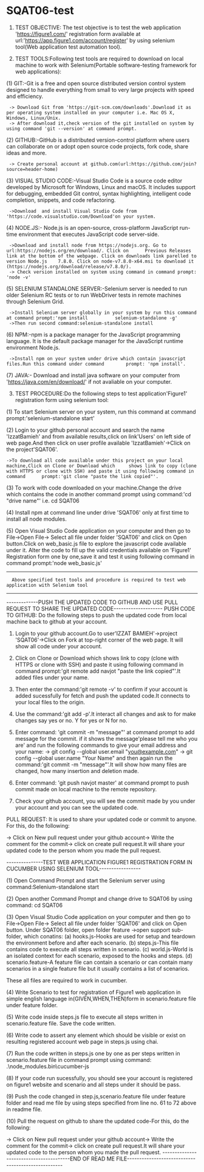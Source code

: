 # SQAT06-test
1. TEST OBJECTIVE: The test objective is to test the web application 'https://figure1.com/' registration form
   available at url:'https://app.figure1.com/account/register' by using selenium tool(Web application test       automation tool).        

2. TEST TOOLS:Following test tools are required to download on local machine to work with Selenium(Portable         software-testing framework for web applications):

 (1) GIT:-Git is a free and open source distributed version control system designed to handle everything from        small to very large projects with speed and efficiency.

     -> Download Git from 'https://git-scm.com/downloads'.Download it as per operating system installed on your computer i.e. Mac OS X, Windows, Linux/Unix.
     -> After download it,check version of the git installed on system by using command 'git --version' at command prompt.

 (2) GITHUB:-GitHub is a distributed version-control platform where users can collaborate on or adopt open           source code projects, fork code, share ideas and more.

     -> Create personal account at github.com(url:https://github.com/join?source=header-home)
 
 (3) VISUAL STUDIO CODE:-Visual Studio Code is a source code editor developed by Microsoft for Windows, Linux        and macOS. It includes support for debugging, embedded Git control, syntax highlighting, intelligent code       completion, snippets, and code refactoring.
    
     ->Download  and install Visual Studio Code from 'https://code.visualstudio.com/Download'on your system.

 (4) NODE.JS:- Node.js is an open-source, cross-platform JavaScript run-time environment that executes               JavaScript code server-side.

     ->Download and install node from https://nodejs.org. Go to url:https://nodejs.org/en/download/. Click on      Previous Releases link at the bottom of the webpage. Click on downloads link parelled to version Node.js    7.8.0. Click on node-v7.8.0-x64.msi to download it (https://nodejs.org/download/release/v7.8.0/). 
     -> Check version installed on system using command in command prompt: 'node -v'
 
 (5) SELENIUM STANDALONE SERVER:-Selenium server is needed to run older Selenium RC tests or to run WebDriver        tests in remote machines through Selenium Grid.

     ->Install Selenium server globally in your system by run this command at command prompt:'npm install          selenium-standalone -g'
     ->Then run second command:selenium-standalone install

 (6) NPM:-npm is a package manager for the JavaScript programming language. It is the default package manager        for the JavaScript runtime environment Node.js.

     ->Install npm on your system under drive which contain javascript files.Run this command under command        prompt: 'npm install'.

 (7) JAVA:- Download and install java software on your computer from 'https://java.com/en/download/' if not           avaliable on your computer.

3. TEST PROCEDURE:Do the following steps to test application'Figure1' registration form using selenium tool:

 (1) To start Selenium server on your system, run this command at command prompt:'selenium-standalone start'

 (2) Login to your github personal account and search the name 'IzzatBamieh' and from available results,click on     link'Users' on left side of web page.And then click on user profile available 'IzzatBamieh'->Click on the       project'SQAT06'.

    ->To download all code available under this project on your local machine,Click on Clone or Download which     shows link to copy (clone with HTTPS or clone with SSH) and paste it using following command in command      prompt:'git clone "paste the link copied"'.

 (3) To work with code downloaded on your machine.Change the drive which contains the code in another command        prompt using command:'cd "drive name"' i.e. cd SQAT06

 (4) Install npm at command line under drive 'SQAT06' only at first time to install all node modules.

 (5) Open Visual Studio Code application on your computer and then go to File->Open File-> Select all file under     folder 'SQAT06' and click on Open button.Click on web_basic.js file to explore the javascript code              available under it. Alter the code to fill up the valid credentials available on 'Figure1' Registration         form one by one,save it and test it using following command in command prompt:'node web_basic.js'
            
 ---------------------------------------------------------------------------------------------------------------
      Above specified test tools and procedure is required to test web application with Selenium tool
 ---------------------------------------------------------------------------------------------------------------

 -------------PUSH THE UPDATED CODE TO GITHUB AND USE PULL REQUEST TO SHARE THE UPDATED CODE--------------------
  PUSH CODE TO GITHUB: Do the following steps to push the updated code from local machine back to github at                           your account.

 1) Login to your github account.Go to user'IZZAT BAMIEH'->project 'SQAT06'->Click on Fork at top-right corner      of the web page. It will show all code under your account.

 2) Click on Clone or Download which shows link to copy (clone with HTTPS or clone with SSH) and paste it using    following command in command prompt:'git remote add navjot "paste the link copied"'.It added files under        your name.

 3) Then enter the command:'git remote -v' to confirm if your account is added sucessfully for fetch and push       the updated code.It connects to your local files to the origin.

 4) Use the command:'git add -p'.It interact all changes and ask to for make changes say yes or no. Y for yes       or N for no.

 5) Enter command: 'git commit -m "message"' at command prompt to add message for the commit. if it shows the       message'please tell me who you are' and run the following commands to give your email address and your name:
     -> git config --global user.email "you@example.com"
     -> git config --global user.name "Your Name"
    and then again run the command:'git commit -m "message"'.It will show how many files are changed, how many   insertion and deletion made.

 6) Enter command: 'git push navjot master' at command prompt to push commit made on local machine to the           remote repository.

 7) Check your github account, you will see the commit made by you under your account and you can see the           updated code.

 PULL REQUEST: It is used to share your updated code or commit to anyone. For this, do the following:

   -> Click on New pull request under your github account-> Write the comment for the commit-> click on create pull request.It will share your updated code to the person whom you made the pull request.

---------------TEST WEB APPLICATION FIGURE1 REGISTRATION FORM IN CUCUMBER USING SELENIUM TOOL-----------------

(1) Open Command Prompt and start the Selenium server using command:Selenium-standalone start

(2) Open another Command Prompt and change drive to SQAT06 by using command: cd SQAT06

(3) Open Visual Studio Code application on your computer and then go to File->Open File-> Select all file under     folder 'SQAT06' and click on Open button. Under SQAT06 folder, open folder feature ->open support sub-folder,    which conatins:
  (a) hooks.js-Hooks are used for setup and teardown the environment before and after each scenario.
  (b) steps.js-This file contains code to execute all steps written in scenario.
  (c) world.js-World is an isolated context for each scenario, exposed to the hooks and steps.
  (d) scenario.feature-A feature file can contain a scenario or can contain many scenarios in a single feature file but it usually contains a list of scenarios.

  These all files are required to work in cucumber.      

(4) Write Scenario to test for registration of Figure1 web application in simple english language in(GIVEN,WHEN,THEN)form in scenario.feature file under feature folder.

(5) Write code inside steps.js file to execute all steps written in scenario.feature file. Save the code written.

(6) Write code to assert any element which should be visible or exist on resulting registered account web page in steps.js using chai. 

(7) Run the code written in steps.js one by one as per steps written in scenario.feature file in command prompt using command: .\node_modules\.bin\cucumber-js

(8) If your code run sucessfully, you should see your account is registered on figure1 website and scenario and all steps under it should be pass. 

(9) Push the code changed in step.js,scenario.feature file under feature folder and read me file by using steps specified from line no. 61 to 72 above in readme file.

(10) Pull the request on github to share the updated code-For this, do the following:

   -> Click on New pull request under your github account-> Write the comment for the commit-> click on create pull request.It will share your updated code to the person whom you made the pull request.
   ----------------------------------------END OF READ ME FILE---------------------------------------------------




